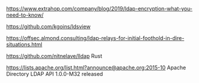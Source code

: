 https://www.extrahop.com/company/blog/2019/ldap-encryption-what-you-need-to-know/

https://github.com/kgoins/ldsview


https://offsec.almond.consulting/ldap-relays-for-initial-foothold-in-dire-situations.html

https://github.com/nitnelave/lldap Rust

https://lists.apache.org/list.html?announce@apache.org:2015-10 Apache Directory LDAP API 1.0.0-M32 released